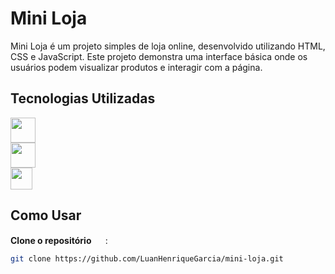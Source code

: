 # Mini Loja

Mini Loja é um projeto simples de loja online, desenvolvido utilizando HTML, CSS e JavaScript. Este projeto demonstra uma interface básica onde os usuários podem visualizar produtos e interagir com a página.

## Tecnologias Utilizadas

 <img  height="40px" src="https://cdn.jsdelivr.net/gh/devicons/devicon@latest/icons/html5/html5-original-wordmark.svg" /></code>  
 <img height="40px" src="https://cdn.jsdelivr.net/gh/devicons/devicon@latest/icons/css3/css3-original-wordmark.svg" /></code>  
<img height="35px" src="https://cdn.jsdelivr.net/gh/devicons/devicon@latest/icons/javascript/javascript-original.svg" /></code>      

## Como Usar

  <strong>Clone o repositório  </strong> <img height="15px" src="https://cdn.jsdelivr.net/gh/devicons/devicon@latest/icons/git/git-original.svg" /> :
 
   ```bash
   git clone https://github.com/LuanHenriqueGarcia/mini-loja.git
